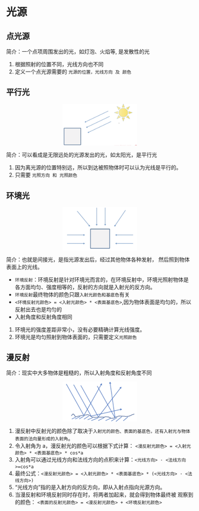 # 光源
## 点光源
简介：一个点项周围发出的光，如灯泡、火焰等, 是发散性的光
<img src="./点光源.png" width="200" style="margin: auto;display: block" alt=""/>
1. 根据照射的位置不同，光线方向也不同
2. 定义一个点光源需要的 `光源的位置，光线方向 及 颜色`

## 平行光
<img src="../image/平行光.png" width="200" style="margin: auto;display: block" alt=""/>

简介：可以看成是无限远处的光源发出的光，如太阳光，是平行光
1. 因为离光源的位置特别远，所以到达被照物体时可以认为光线是平行的。
2. 只需要 `光照方向 和 光照颜色`

## 环境光
<img src="../image/环境光.png" width="200" style="margin: auto;display: block" alt=""/>

简介：也就是间接光，是指光源发出后，经过其他物体各种发射， 然后照到物体表面上的光线。

* `环境反射`：环境反射是针对环境光而言的，在环境反射中，环境光照射物体是各方面均匀、强度相等的，反射的方向就是入射光的反方向。
* `环境反射`最终物体的颜色只跟`入射光颜色和基底色`有关
* `<环境反射光颜色> = <入射光颜色> * <表面基底色>`,因为物体表面是均匀的，所以反射出去也是均匀的
* 入射角度和反射角度相同

1. 环境光的强度差距非常小，没有必要精确计算光线强度。
2. 环境光是均匀照射到物体表面的，只需要定义`光照颜色`

## 漫反射
简介：现实中大多物体是粗糙的，所以入射角度和反射角度不同

<img src="../image/漫反射.png" width="200" style="margin: auto;display: block" alt=""/>

1. 漫反射中反射光的颜色除了取决于`入射光的颜色、表面的基底色，还有入射光与物体表面的法向量形成的入射角`。
2. 令入射角为 a，漫反射光的颜色可以根据下式计算： `<漫反射光颜色> = <入射光颜色> * <表面基底色> * cos*a`
3. 入射角可以通过光线方向和法线方向的点积来计算：`<光线方向> · <法线方向>=cos*a`
4. 最终公式：`<漫反射光颜色> = <入射光颜色> * <表面基底色> * (<光线方向> · <法线方向>)`
5. “光线方向”指的是入射方向的反方向，即从入射点指向光源方向。
   <img src="./光线方向.png" width="200" style="margin: auto;display: block" alt=""/>
6. 当漫反射和环境反射同时存在时，将两者加起来，就会得到物体最终被 观察到的颜色：
   `<表面的反射光颜色> = <漫反射光颜色> + <环境反射光颜色>`
